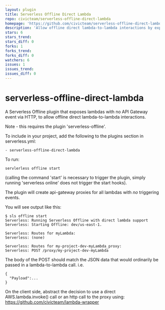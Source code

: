 ```yaml
---
layout: plugin
title: Serverless Offline Direct Lambda
repo: civicteam/serverless-offline-direct-lambda
homepage: 'https://github.com/civicteam/serverless-offline-direct-lambda'
description: 'Allow offline direct lambda-to-lambda interactions by exposing lambdas with no API Gateway event via HTTP.'
stars: 6
stars_trend: 
stars_diff: 0
forks: 1
forks_trend: 
forks_diff: 0
watchers: 6
issues: 1
issues_trend: 
issues_diff: 0
---
```



# serverless-offline-direct-lambda
A Serverless Offline plugin that exposes lambdas with no API Gateway event via HTTP, to allow offline direct lambda-to-lambda interactions.

Note - this requires the plugin 'serverless-offline'.

To include in your project, add the following to the plugins section in serverless.yml:

```
- serverless-offline-direct-lambda
```

To run:

```
servlerless offline start
```

(calling the command 'start' is necessary to trigger the plugin, simply running 'serverless online' does not trigger the start hooks).

The plugin will create api-gateway proxies for all lambdas with *no* triggering events.

You will see output like this:

```
$ sls offline start
Serverless: Running Serverless Offline with direct lambda support
Serverless: Starting Offline: dev/us-east-1.

Serverless: Routes for myLambda:
Serverless: (none)

Serverless: Routes for my-project-dev-myLambda_proxy:
Serverless: POST /proxy/my-project-dev-myLambda
```

The body of the POST should match the JSON data that would ordinarily be passed in a lambda-to-lambda call. i.e.
```
{
  "Payload":...
}
```

On the client side, abstract the decision to use a direct AWS.lambda.invoke() call or an http call to the proxy using:
https://github.com/civicteam/lambda-wrapper
